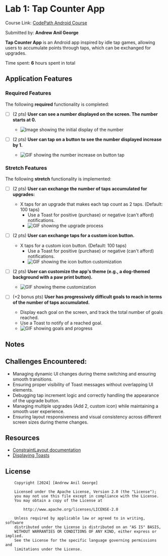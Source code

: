 # Lab 1: Tap Counter App

Course Link: [CodePath Android Course](https://courses.codepath.org/courses/and102/unit/1#!labs)

Submitted by: **Andrew Anil George** <!-- Replace 'Your Name Here' with your actual name -->

**Tap Counter App** is an Android app inspired by idle tap games, allowing users to accumulate points through taps, which can be exchanged for upgrades.

Time spent: **6** hours spent in total <!-- Replace 'X' with the number of hours you spent on this project -->

## Application Features

### Required Features

The following **required** functionality is completed:

- [ ] (2 pts) **User can see a number displayed on the screen. The number starts at 0.**
  - ![Image showing the initial display of the number](https://i.imgur.com/uGrHvGi.png) <!-- Replace this link with your actual image/GIF link -->

- [ ] (2 pts) **User can tap on a button to see the number displayed increase by 1.**
  - ![GIF showing the number increase on button tap](https://i.imgur.com/dMIgg7W.gif) <!-- Replace this link with your actual image/GIF link -->

### Stretch Features

The following **stretch** functionality is implemented:

- [ ] (2 pts) **User can exchange the number of taps accumulated for upgrades:**
  - X taps for an upgrade that makes each tap count as 2 taps. (Default: 100 taps)
    - Use a Toast for positive (purchase) or negative (can't afford) notifications.
    - ![GIF showing the upgrade process](https://i.imgur.com/pTlznSm.gif) <!-- Replace this link with your actual image/GIF link -->

- [ ] (2 pts) **User can exchange taps for a custom icon button.**
  - X taps for a custom icon button. (Default: 100 taps)
    - Use a Toast for positive (purchase) or negative (can't afford) notifications.
    - ![GIF showing the icon button customization](https://i.imgur.com/LNLUjOH.gif) <!-- Replace this link with your actual image/GIF link -->

- [ ] (2 pts) **User can customize the app's theme (e.g., a dog-themed background with a paw print button).**
  - ![GIF showing theme customization](https://i.imgur.com/1vpFk2q.gif) <!-- Replace this link with your actual image/GIF link -->

- [ ] (+2 bonus pts) **User has progressively difficult goals to reach in terms of the number of taps accumulated.**
  - Display each goal on the screen, and track the total number of goals reached.
  - Use a Toast to notify of a reached goal.
  - ![GIF showing goals and progress](https://i.imgur.com/UoGM44Q.gif) <!-- Replace this link with your actual image/GIF link -->

## Notes

## Challenges Encountered:
- Managing dynamic UI changes during theme switching and ensuring smooth transitions.
- Ensuring proper visibility of Toast messages without overlapping UI elements.
- Debugging tap increment logic and correctly handling the appearance of the upgrade button.
- Managing multiple upgrades (Add 2, custom icon) while maintaining a smooth user experience.
- Ensuring layout responsiveness and visual consistency across different screen sizes during theme changes.

## Resources

- [ConstraintLayout documentation](https://developer.android.com/training/constraint-layout)
- [Displaying Toasts](https://guides.codepath.com/android/Displaying-Toasts)

## License

```plaintext
    Copyright [2024] [Andrew Anil George]

    Licensed under the Apache License, Version 2.0 (the "License");
    you may not use this file except in compliance with the License.
    You may obtain a copy of the License at

        http://www.apache.org/licenses/LICENSE-2.0

    Unless required by applicable law or agreed to in writing, software
    distributed under the License is distributed on an "AS IS" BASIS,
    WITHOUT WARRANTIES OR CONDITIONS OF ANY KIND, either express or implied.
    See the License for the specific language governing permissions and
    limitations under the License.